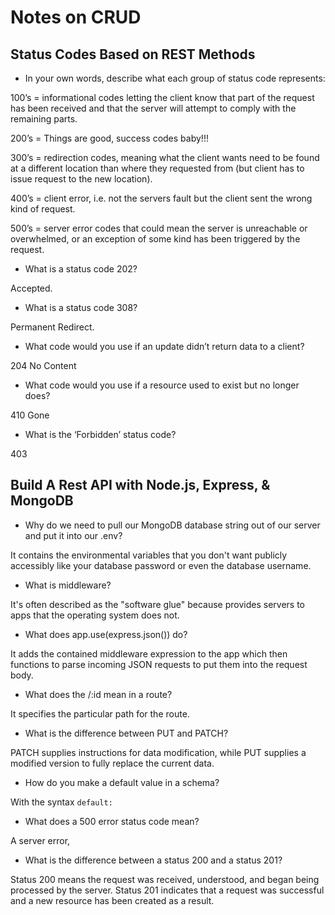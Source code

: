 
# Notes on CRUD

## Status Codes Based on REST Methods

- In your own words, describe what each group of status code represents:

100’s = informational codes letting the client know that part of the request has been received and that the server will attempt to comply with the remaining parts.

200’s = Things are good, success codes baby!!!

300’s = redirection codes, meaning what the client wants need to be found at a different location than where they requested from (but client has to issue request to the new location).

400’s = client error, i.e. not the servers fault but the client sent the wrong kind of request.

500’s = server error codes that could mean the server is unreachable or overwhelmed, or an exception of some kind has been triggered by the request.

- What is a status code 202?

Accepted.

- What is a status code 308?

Permanent Redirect.

- What code would you use if an update didn’t return data to a client?

204 No Content

- What code would you use if a resource used to exist but no longer does?

410 Gone

- What is the ‘Forbidden’ status code?

403

## Build A Rest API with Node.js, Express, & MongoDB

- Why do we need to pull our MongoDB database string out of our server and put it into our .env?

It contains the environmental variables that you don't want publicly accessibly like your database password or even the database username.

- What is middleware?

It's often described as the "software glue" because provides servers to apps that the operating system does not.

- What does app.use(express.json()) do?

It adds the contained middleware expression to the app which then functions to parse incoming JSON requests to put them into the request body.

- What does the /:id mean in a route?

It specifies the particular path for the route.

- What is the difference between PUT and PATCH?

PATCH supplies instructions for data modification, while PUT supplies a modified version to fully replace the current data.

- How do you make a default value in a schema?

With the syntax `default:`

- What does a 500 error status code mean?

A server error,

- What is the difference between a status 200 and a status 201?

Status 200 means the request was received, understood, and began being processed by the server. Status 201 indicates that a request was successful and a new resource has been created as a result.